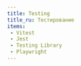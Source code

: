 ```yaml
---
title: Testing
title_ru: Тестирование
items:
 - Vitest
 - Jest
 - Testing Library
 - Playwright
---
```

